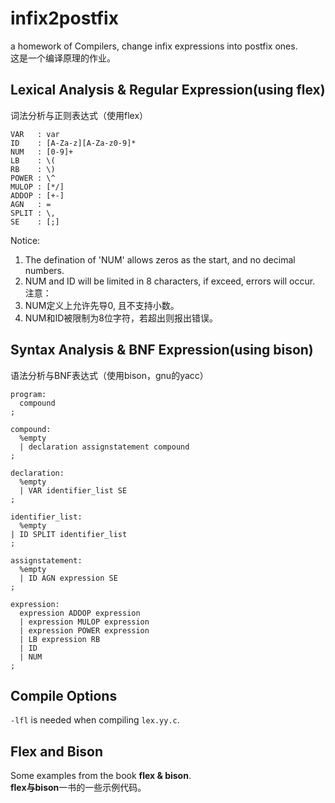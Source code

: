 # infix2postfix
a homework of Compilers, change infix expressions into postfix ones.  
这是一个编译原理的作业。  

## Lexical Analysis & Regular Expression(using flex)
词法分析与正则表达式（使用flex）  
```
VAR   : var
ID    : [A-Za-z][A-Za-z0-9]*
NUM   : [0-9]+
LB    : \(
RB    : \)
POWER : \^
MULOP : [*/]
ADDOP : [+-]
AGN   : =
SPLIT : \,
SE    : [;]
```
Notice:  
1. The defination of 'NUM' allows zeros as the start, and no decimal numbers.  
2. NUM and ID will be limited in 8 characters, if exceed, errors will occur.  
注意：  
1. NUM定义上允许先导0, 且不支持小数。  
2. NUM和ID被限制为8位字符，若超出则报出错误。  

## Syntax Analysis & BNF Expression(using bison)
语法分析与BNF表达式（使用bison，gnu的yacc）  
```
program:
  compound
;

compound:
  %empty
  | declaration assignstatement compound
;

declaration:
  %empty
  | VAR identifier_list SE
;

identifier_list:
  %empty
| ID SPLIT identifier_list
;

assignstatement:
  %empty
  | ID AGN expression SE
;

expression:
  expression ADDOP expression
  | expression MULOP expression
  | expression POWER expression
  | LB expression RB
  | ID
  | NUM
;
```

## Compile Options
`-lfl` is needed when compiling `lex.yy.c`.

## Flex and Bison
Some examples from the book **flex & bison**.  
**flex与bison**一书的一些示例代码。  
